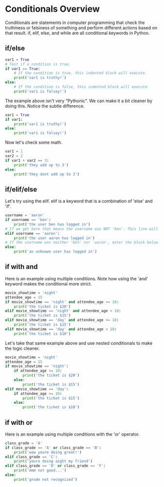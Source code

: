 # Conditionals Overview
Conditionals are statements in computer programming that check the truthiness or falsiness of something and perform different actions based on that result. if, elif, else, and while are all conditional keywords in Python.

## if/else
```python
var1 = True
# Test if a condition is true.
if var1 == True: 
    # If the condition is true, this indented block will execute.
    print('var1 is truthy!')
else:
    # If the condition is false, this indented block will execute.
    print('var1 is falsey!')
```

The example above isn't very "Pythonic". We can make it a bit cleaner by doing this. Notice the subtle difference. 
```python
var1 = True
if var1:
    print('var1 is truthy!')
else:
    print('var1 is falsey!')
```

Now let's check some math.
```python
var1 = 1
var2 = 2
if var1 + var2 == 3:
    print('they add up to 3')
else:
    print('they dont add up to 3')
```

## if/elif/else
Let's try using the elif. elif is a keyword that is a combination of 'else' and 'if'.
```python
username = 'aaron'
if username == 'ben':
    print('the user ben has logged in')
# If we get here that means the username was NOT 'ben'. This line will test if the username is 'aaron'.
elif username == 'aaron':
    print('the user aaron has logged in')
# If the username was neither 'ben' nor 'aaron', enter the block below.
else:
    print('an unknown user has logged in')
```

## if with and
Here is an example using multiple conditions. Note how using the 'and' keyword makes the conditional more strict.
```python
movie_showtime = 'night'
attendee_age = 15
if movie_showtime == 'night' and attendee_age >= 18:
    print('the ticket is $20')
elif movie_showtime == 'night' and attendee_age < 18:
    print('the ticket is $15')
elif movie_showtime == 'day' and attendee_age >= 18:
    print('the ticket is $15')
elif movie_showtime == 'day' and attendee_age < 18:
    print('the ticket is $10')
```

Let's take that same example above and use nested conditionals to make the logic cleaner.
```python
movie_showtime = 'night'
attendee_age = 15
if movie_showtime == 'night':
    if attendee_age >= 18:
        print('the ticket is $20')
    else:
        print('the ticket is $15')
elif movie_showtime == 'day':
    if attendee_age >= 18:
        print('the ticket is $15')
    else:
        print('the ticket is $10')
```

## if with or
Here is an example using multiple conditions with the 'or' operator.
```python
class_grade = 'A'
if class_grade == 'A' or class_grade == 'B':
    print('wow youre doing great!')
elif class_grade == 'C':
    print('youre doing aight my friend')
elif class_grade == 'D' or class_grade == 'F':
    print('mmm not good...')
else:
    print('grade not recognized')
```
